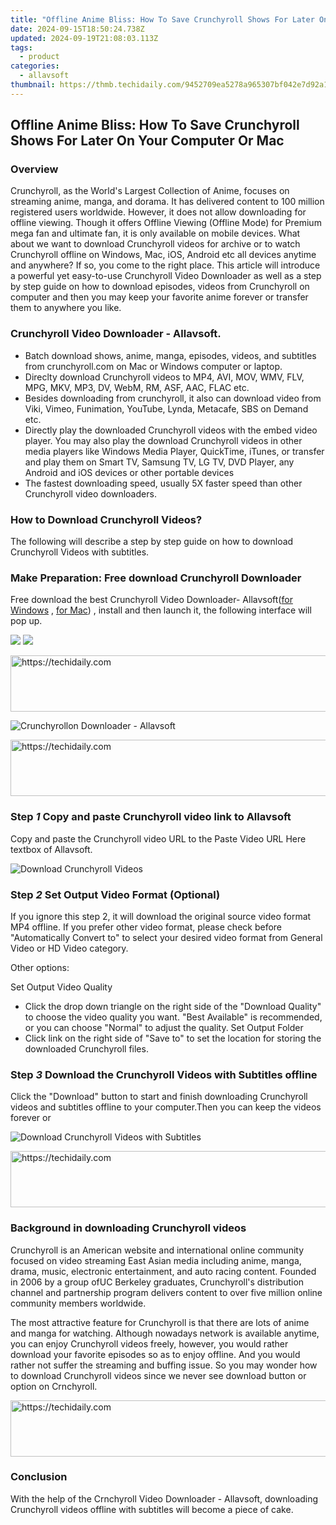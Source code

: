 ```yaml
---
title: "Offline Anime Bliss: How To Save Crunchyroll Shows For Later On Your Computer Or Mac"
date: 2024-09-15T18:50:24.738Z
updated: 2024-09-19T21:08:03.113Z
tags:
  - product
categories:
  - allavsoft
thumbnail: https://thmb.techidaily.com/9452709ea5278a965307bf042e7d92a12b881e1c879f75105867000ed51ea454.jpg
---
```


## Offline Anime Bliss: How To Save Crunchyroll Shows For Later On Your Computer Or Mac

### Overview

Crunchyroll, as the World's Largest Collection of Anime, focuses on streaming anime, manga, and dorama. It has delivered content to 100 million registered users worldwide. However, it does not allow downloading for offline viewing. Though it offers Offline Viewing (Offline Mode) for Premium mega fan and ultimate fan, it is only available on mobile devices. What about we want to download Crunchyroll videos for archive or to watch Crunchyroll offline on Windows, Mac, iOS, Android etc all devices anytime and anywhere? If so, you come to the right place. This article will introduce a powerful yet easy-to-use Crunchyroll Video Downloader as well as a step by step guide on how to download episodes, videos from Crunchyroll on computer and then you may keep your favorite anime forever or transfer them to anywhere you like.

### Crunchyroll Video Downloader - Allavsoft.

* Batch download shows, anime, manga, episodes, videos, and subtitles from crunchyroll.com on Mac or Windows computer or laptop.
* Direclty download Crunchyroll videos to MP4, AVI, MOV, WMV, FLV, MPG, MKV, MP3, DV, WebM, RM, ASF, AAC, FLAC etc.
* Besides downloading from crunchyroll, it also can download video from Viki, Vimeo, Funimation, YouTube, Lynda, Metacafe, SBS on Demand etc.
* Directly play the downloaded Crunchyroll videos with the embed video player. You may also play the download Crunchyroll videos in other media players like Windows Media Player, QuickTime, iTunes, or transfer and play them on Smart TV, Samsung TV, LG TV, DVD Player, any Android and iOS devices or other portable devices
* The fastest downloading speed, usually 5X faster speed than other Crunchyroll video downloaders.

### How to Download Crunchyroll Videos?

The following will describe a step by step guide on how to download Crunchyroll Videos with subtitles.

### Make Preparation: Free download Crunchyroll Downloader

Free download the best Crunchyroll Video Downloader- Allavsoft([for Windows](https://tools.techidaily.com/allavsoft/products/) , [for Mac](https://tools.techidaily.com/allavsoft/products/)) , install and then launch it, the following interface will pop up.

[![](https://www.allavsoft.com/how-to/../images/how-to/free-download-win.jpg)](https://tools.techidaily.com/allavsoft/products/) [![](https://www.allavsoft.com/how-to/../images/how-to/free-download-mac.jpg)](https://tools.techidaily.com/allavsoft/products/)

<!-- affiliate ads begin -->
<a href="https://laganoo.pxf.io/c/5597632/1657400/16446" target="_top" id="1657400">
  <img src="//a.impactradius-go.com/display-ad/16446-1657400" border="0" alt="https://techidaily.com" width="728" height="90"/>
</a>
<img height="0" width="0" src="https://laganoo.pxf.io/i/5597632/1657400/16446" style="position:absolute;visibility:hidden;" border="0" />
<!-- affiliate ads end -->

![Crunchyrollon Downloader - Allavsoft](https://www.allavsoft.com/how-to/../images/allavsoft/screen-shot-600.jpg)

<!-- affiliate ads begin -->
<a href="https://appsumo.8odi.net/c/5597632/2123739/7443" target="_top" id="2123739">
  <img src="//a.impactradius-go.com/display-ad/7443-2123739" border="0" alt="https://techidaily.com" width="728" height="90"/>
</a>
<img height="0" width="0" src="https://appsumo.8odi.net/i/5597632/2123739/7443" style="position:absolute;visibility:hidden;" border="0" />
<!-- affiliate ads end -->

### Step _1_ Copy and paste Crunchyroll video link to Allavsoft

Copy and paste the Crunchyroll video URL to the Paste Video URL Here textbox of Allavsoft.

![Download Crunchyroll Videos](https://www.allavsoft.com/how-to/../images/how-to/viki-video-downloader/viki-video-download.jpg)

### Step _2_ Set Output Video Format (Optional)

If you ignore this step 2, it will download the original source video format MP4 offline. If you prefer other video format, please check before "Automatically Convert to" to select your desired video format from General Video or HD Video category.

Other options:

Set Output Video Quality
* Click the drop down triangle on the right side of the "Download Quality" to choose the video quality you want. "Best Available" is recommended, or you can choose "Normal" to adjust the quality.
Set Output Folder
* Click link on the right side of "Save to" to set the location for storing the downloaded Crunchyroll files.

### Step _3_ Download the Crunchyroll Videos with Subtitles offline

Click the "Download" button to start and finish downloading Crunchyroll videos and subtitles offline to your computer.Then you can keep the videos forever or 

![Download Crunchyroll Videos with Subtitles](https://www.allavsoft.com/how-to/../images/how-to/download-crunchyroll-videos.png)

<!-- affiliate ads begin -->
<a href="https://appsumo.8odi.net/c/5597632/2151882/7443" target="_top" id="2151882">
  <img src="//a.impactradius-go.com/display-ad/7443-2151882" border="0" alt="https://techidaily.com" width="600" height="90"/>
</a>
<img height="0" width="0" src="https://appsumo.8odi.net/i/5597632/2151882/7443" style="position:absolute;visibility:hidden;" border="0" />
<!-- affiliate ads end -->

### Background in downloading Crunchyroll videos

Crunchyroll is an American website and international online community focused on video streaming East Asian media including anime, manga, drama, music, electronic entertainment, and auto racing content. Founded in 2006 by a group ofUC Berkeley graduates, Crunchyroll's distribution channel and partnership program delivers content to over five million online community members worldwide.

The most attractive feature for Crunchyroll is that there are lots of anime and manga for watching. Although nowadays network is available anytime, you can enjoy Crunchyroll videos freely, however, you would rather download your favorite episodes so as to enjoy offline. And you would rather not suffer the streaming and buffing issue. So you may wonder how to download Crunchyroll videos since we never see download button or option on Crnchyroll.

<!-- affiliate ads begin -->
<a href="https://aligracehair.sjv.io/c/5597632/1997680/19272" target="_top" id="1997680">
  <img src="//a.impactradius-go.com/display-ad/19272-1997680" border="0" alt="https://techidaily.com" width="728" height="90"/>
</a>
<img height="0" width="0" src="https://aligracehair.sjv.io/i/5597632/1997680/19272" style="position:absolute;visibility:hidden;" border="0" />
<!-- affiliate ads end -->

### Conclusion

With the help of the Crnchyroll Video Downloader - Allavsoft, downloading Crunchyroll videos offline with subtitles will become a piece of cake.

<ins class="adsbygoogle"
     style="display:block"
     data-ad-format="autorelaxed"
     data-ad-client="ca-pub-7571918770474297"
     data-ad-slot="1223367746"></ins>

<ins class="adsbygoogle"
     style="display:block"
     data-ad-client="ca-pub-7571918770474297"
     data-ad-slot="8358498916"
     data-ad-format="auto"
     data-full-width-responsive="true"></ins>
